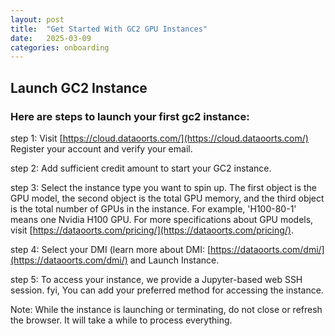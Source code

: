 ```yaml
---
layout: post
title:  "Get Started With GC2 GPU Instances"
date:   2025-03-09
categories: onboarding
---
```

## Launch GC2 Instance

### Here are steps to launch your first gc2 instance:

step 1: Visit [https://cloud.dataoorts.com/](https://cloud.dataoorts.com/) Register your account and verify your email.

step 2: Add sufficient credit amount to start your GC2 instance.

step 3: Select the instance type you want to spin up. The first object is the GPU model, the second object is the total GPU memory, and the third object is the total number of GPUs in the instance. For example, 'H100-80-1' means one Nvidia H100 GPU. For more specifications about GPU models, visit [https://dataoorts.com/pricing/](https://dataoorts.com/pricing/).

step 4: Select your DMI (learn more about DMI: [https://dataoorts.com/dmi/](https://dataoorts.com/dmi/) and Launch Instance.

step 5: To access your instance, we provide a Jupyter-based web SSH session. fyi, You can add your preferred method for accessing the instance.

Note: While the instance is launching or terminating, do not close or refresh the browser. It will take a while to process everything.